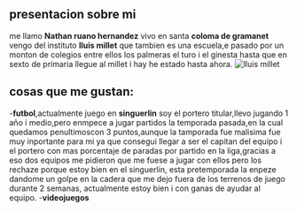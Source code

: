 ## presentacion sobre mi 
me llamo **Nathan ruano hernandez** vivo en santa **coloma de gramanet** vengo del instituto **lluis millet** que tambien es una escuela,e pasado por un monton de colegios entre ellos los palmeras el turo i el ginesta hasta que en sexto de 
primaria llegue al millet i hay he estado hasta ahora.
![lluis millet](/nathan-ruano/mark-down/blob/main/baixa.jpeg)
## cosas que me gustan:
-**futbol**,actualmente juego en **singuerlin** soy el portero titular,llevo jugando 1 año i medio,pero enmpece a jugar partidos la temporada pasada,en la cual quedamos penultimoscon 3 puntos,aunque la tamporada fue malisima fue muy inportante para mi ya que consegui llegar a ser el capitan del equipo i el portero con mas porcentaje de paradas por partido en la liga,gracias a eso dos equipos me pidieron que me fuese a jugar con ellos pero los rechaze porque estoy bien en el singuerlin, esta pretemporada la enpeze dandome un golpe en la cadera que me dejo fuera de los terrenos de juego durante 2 semanas, actualmente estoy bien i con ganas de ayudar al equipo.
-**videojuegos**
